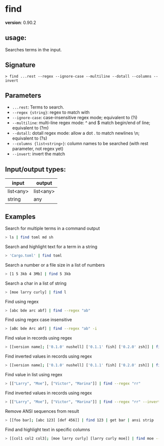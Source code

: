 # find

**version**: 0.90.2

## **usage**:

Searches terms in the input.

## Signature

`> find ...rest --regex --ignore-case --multiline --dotall --columns --invert`

## Parameters

- `...rest`: Terms to search.
- `--regex {string}`: regex to match with
- `--ignore-case`: case-insensitive regex mode; equivalent to (?i)
- `--multiline`: multi-line regex mode: ^ and $ match begin/end of line; equivalent to (?m)
- `--dotall`: dotall regex mode: allow a dot . to match newlines \n; equivalent to (?s)
- `--columns {list<string>}`: column names to be searched (with rest parameter, not regex yet)
- `--invert`: invert the match

## Input/output types:

| input       | output      |
| ----------- | ----------- |
| list\<any\> | list\<any\> |
| string      | any         |

## Examples

Search for multiple terms in a command output

```bash
> ls | find toml md sh
```

Search and highlight text for a term in a string

```bash
> 'Cargo.toml' | find toml
```

Search a number or a file size in a list of numbers

```bash
> [1 5 3kb 4 3Mb] | find 5 3kb
```

Search a char in a list of string

```bash
> [moe larry curly] | find l
```

Find using regex

```bash
> [abc bde arc abf] | find --regex "ab"
```

Find using regex case insensitive

```bash
> [aBc bde Arc abf] | find --regex "ab" -i
```

Find value in records using regex

```bash
> [[version name]; ['0.1.0' nushell] ['0.1.1' fish] ['0.2.0' zsh]] | find --regex "nu"
```

Find inverted values in records using regex

```bash
> [[version name]; ['0.1.0' nushell] ['0.1.1' fish] ['0.2.0' zsh]] | find --regex "nu" --invert
```

Find value in list using regex

```bash
> [["Larry", "Moe"], ["Victor", "Marina"]] | find --regex "rr"
```

Find inverted values in records using regex

```bash
> [["Larry", "Moe"], ["Victor", "Marina"]] | find --regex "rr" --invert
```

Remove ANSI sequences from result

```bash
> [[foo bar]; [abc 123] [def 456]] | find 123 | get bar | ansi strip
```

Find and highlight text in specific columns

```bash
> [[col1 col2 col3]; [moe larry curly] [larry curly moe]] | find moe --columns [col1]
```
